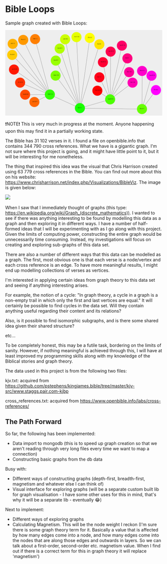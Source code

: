 # Bible Loops

Sample graph created with Bible Loops:

<img src="https://raw.githubusercontent.com/gregdott/public/main/BibleLoops/BibleGraphSample.png" width="700">


❗NOTE❗
This is very much in progress at the moment. Anyone happening upon this may find it in a partially working state.

The Bible has 31 102 verses in it. I found a file on openbible.info that contains 344 790 cross references. What we have is a gigantic graph. I'm not sure where this project is going, and it might have little point to it, but it will be interesting for me nonetheless.

The thing that inspired this idea was the visual that Chris Harrison created using 63 779 cross references in the Bible. You can find out more about this on his website: https://www.chrisharrison.net/index.php/Visualizations/BibleViz. The image is given below:

<img src="https://chrisharrison.net/projects/bibleviz/BibleVizArc7WiderOTNTsmall.png" width="700">

When I saw that I immediately thought of graphs (this type: https://en.wikipedia.org/wiki/Graph_(discrete_mathematics)). I wanted to see if there was anything interesting to be found by modelling this data as a graph and then exploring it in different ways. I have a number of half-formed ideas that I will be experimenting with as I go along with this project. Given the limits of computing power, constructing the entire graph would be unnecessarily time consuming. Instead, my investigations will focus on creating and exploring sub-graphs of this data set.

There are also a number of different ways that this data can be modelled as a graph. The first, most obvious one is that each verse is a node/vertex and each cross reference is an edge. To have more meaningful results, I might end up modelling collections of verses as vertices. 

I'm interested in applying certain ideas from graph theory to this data set and seeing if anything interesting arises. 

For example, the notion of a cycle: "In graph theory, a cycle in a graph is a non-empty trail in which only the first and last vertices are equal." It will certainly be possible to find cycles in the data set. Will they contain anything useful regarding their content and its relations?

Also, is it possible to find isomorphic subgraphs, and is there some shared idea given their shared structure?

etc...

To be completely honest, this may be a futile task, bordering on the limits of sanity. However, if nothing meaningful is achieved through this, I will have at least improved my programming skills along with my knowledge of the Biblical stories and graph theory.

The data used in this project is from the following two files:

kjv.txt: acquired from https://github.com/pstephens/kingjames.bible/tree/master/kjv-src/www.staggs.pair.com-kjbp

cross_references.txt: acquired from https://www.openbible.info/labs/cross-references/

## The Path Forward

So far, the following has been implemented:
- Data import to mongodb (this is to speed up graph creation so that we aren't reading through very long files every time we want to map a connection)
- Constructing basic graphs from the db data

Busy with:
- Different ways of constructing graphs (depth-first, breadth-first, magnetism and whatever else I can think of)
- Visual interface for exploring graphs (will be a separate custom built lib for graph visualisation - I have some other uses for this in mind, that's why it will be a separate lib - eventually 😂)

Next to implement:
- Different ways of exploring graphs
- Calculating Magnetism. This will be the node weight I reckon (I'm sure there is some graph theory term for it. Basically a value that is affected by how many edges come into a node, and how many edges come into the nodes that are along those edges and outwards in layers. So we can talk about a first-order, second-order etc. magnetism value. When I find out if there is a correct term for this in graph theory it will replace 'magnetism')



